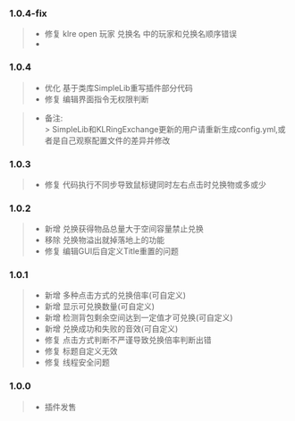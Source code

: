 
### 1.0.4-fix
> - 修复 klre open 玩家 兑换名 中的玩家和兑换名顺序错误
> - 
### 1.0.4
> - 优化 基于类库SimpleLib重写插件部分代码
> - 修复 编辑界面指令无权限判断

> - 备注:  
    > SimpleLib和KLRingExchange更新的用户请重新生成config.yml,或者是自己观察配置文件的差异并修改

### 1.0.3

> - 修复 代码执行不同步导致鼠标键同时左右点击时兑换物或多或少

### 1.0.2

> - 新增 兑换获得物品总量大于空间容量禁止兑换
> - 移除 兑换物溢出就掉落地上的功能
> - 修复 编辑GUI后自定义Title重置的问题

### 1.0.1

> - 新增 多种点击方式的兑换倍率(可自定义)
> - 新增 显示可兑换数量(可自定义)
> - 新增 检测背包剩余空间达到一定值才可兑换(可自定义)
> - 新增 兑换成功和失败的音效(可自定义)
> - 修复 点击方式判断不严谨导致兑换倍率判断出错
> - 修复 标题自定义无效
> - 修复 线程安全问题

### 1.0.0

> - 插件发售